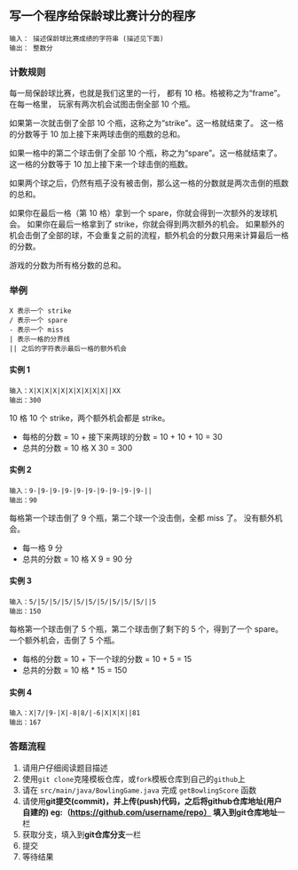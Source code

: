 ## 写一个程序给保龄球比赛计分的程序
```
输入： 描述保龄球比赛成绩的字符串 (描述见下面)
输出： 整数分
```

### 计数规则
每一局保龄球比赛，也就是我们这里的一行， 都有 10 格。格被称之为“frame”。
在每一格里， 玩家有两次机会试图击倒全部 10 个瓶。

如果第一次就击倒了全部 10 个瓶，这称之为“strike”。这一格就结束了。
这一格的分数等于 10 加上接下来两球击倒的瓶数的总和。

如果一格中的第二个球击倒了全部 10 个瓶，称之为“spare”。这一格就结束了。
这一格的分数等于 10 加上接下来一个球击倒的瓶数。

如果两个球之后，仍然有瓶子没有被击倒，那么这一格的分数就是两次击倒的瓶数的总和。

如果你在最后一格（第 10 格）拿到一个 spare，你就会得到一次额外的发球机会。
如果你在最后一格拿到了 strike，你就会得到两次额外的机会。
如果额外的机会击倒了全部的球，不会重复之前的流程，额外机会的分数只用来计算最后一格的分数。

游戏的分数为所有格分数的总和。

### 举例
```
X 表示一个 strike
/ 表示一个 spare
- 表示一个 miss
| 表示一格的分界线
|| 之后的字符表示最后一格的额外机会
```
#### 实例 1
```
输入：X|X|X|X|X|X|X|X|X|X||XX
输出：300
```
10 格 10 个 strike，两个额外机会都是 strike。
* 每格的分数 = 10 + 接下来两球的分数 = 10 + 10 + 10 = 30
* 总共的分数 = 10 格 X 30 = 300

#### 实例 2
```
输入：9-|9-|9-|9-|9-|9-|9-|9-|9-|9-||
输出：90
```
每格第一个球击倒了 9 个瓶，第二个球一个没击倒，全都 miss 了。
没有额外机会。
* 每一格 9 分
* 总共的分数 = 10 格 X 9 = 90 分

#### 实例 3
```
输入：5/|5/|5/|5/|5/|5/|5/|5/|5/|5/||5
输出：150
```
每格第一个球击倒了 5 个瓶，第二个球击倒了剩下的 5 个，得到了一个 spare。
一个额外机会，击倒了 5 个瓶。
* 每格的分数 = 10 + 下一个球的分数 = 10 + 5 = 15
* 总共的分数 = 10 格 * 15 = 150

#### 实例 4
```
输入：X|7/|9-|X|-8|8/|-6|X|X|X||81
输出：167
```

### 答题流程
1. 请用户仔细阅读题目描述
2. 使用`git clone`克隆模板仓库，或`fork`模板仓库到自己的`github`上
3. 请在 `src/main/java/BowlingGame.java` 完成 `getBowlingScore` 函数
4. 请使用**git提交(commit)，**并**上传(push)**代码，之后将github仓库地址(用户自建的) eg:（https://github.com/username/repo） 填入到**git仓库地址**一栏
5. 获取分支，填入到**git仓库分支**一栏
6. 提交
7. 等待结果
